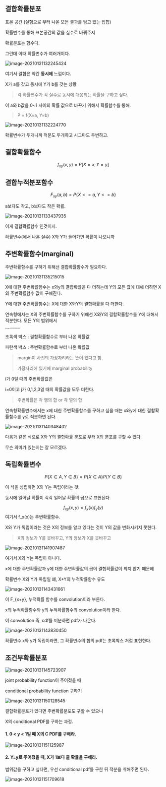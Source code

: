 ## 결합확률분포



표본 공간 (실험으로 부터 나온 모든 결과를 담고 있는 집합)

확률변수를 통해 표본공간의 값을 실수로 바꿔주지



확률분포는 함수다.



그런데 이때 확률변수가 여러개이다.



![image-20210131132245424](../images/image-20210131132245424.png)

여기서 결합은 약간 **동시에** 느낌이다.

X가 a를 갖고 동시에 Y가 b를 갖는 상황

> 각 확률변수가 각 실수로 동시에 대응되는 확률을 구하고 싶다.



이 a와 b값을 0~1 사이의 확률 값으로 바꾸기 위해서 확률함수를 통해.

> P = f(X=a, Y=b)



![image-20210131132224770](../images/image-20210131132224770.png)



확률변수가 두개니까 적분도 두개하고 시그마도 두번하고.



## 결합확률함수

$$
f_{xy}(x,y) = P[X=x, Y=y]
$$





## 결합누적분포함수

$$
F_{xy}(a,b) = P\{X<=a,Y<=b\}
$$

a보다도 작고, b보다도 작은 확률.





![image-20210131133437935](../images/image-20210131133437935.png)

이게 결합확률함수 인것이지.

확률변수(에서 나온 실수) X와 Y가 들어가면 확률이 나오니까





## 주변확률함수(marginal)

주변확률함수를 구하기 위해선 결합확률함수가 필요하다.



![image-20210131135215015](../images/image-20210131135215015.png)

X에 대한 주변확률함수는 x와y의 결합확률을 다 더하는데 Y의 모든 값에 대해 더하면 X의 주변확률함수 값이 구해진다.



Y에 대한 주변확률함수는 X에 대한 X와Y의 결합확률을 다 더한다.



연속형에서는 X의 주변확률함수를 구하기 위해선 X와Y의 결합확률함수를 Y에 대해서 적분한다. 모든 Y의 범위에서



<img src="../images/image-20210131135904147.png" alt="image-20210131135904147" style="zoom:25%;" />

초록색 박스 : 결합확률함수로 부터 나온 확률값

파란색 박스 : 주변확률함수로 부터 나온 확률값

> margin이 사진의 가장자리라는 뜻이 있다고 함. 
>
> 가장자리에 있기에 marginal probability

i가 0일 때의 주변확률값은 

i=0이고 j가 0,1,2,3일 때의 확률값을 모두 더한다.

> 주변확률은 각 행의 합 or 각 열의 합



연속형확률변수에서는 x에 대한 주변확률함수를 구하고 싶을 때는 x와y에 대한 결합확률함수를  y로 적분하면 된다.



![image-20210131140348402](../images/image-20210131140348402.png)

다음과 같은 식으로 X와 Y의 결합확률 분포로 부터 X의 분포를 구할 수 있다. 

무슨 의미가 있는지는 잘 모르겠다.







## 독립확률변수

$$
P\{X\in A, Y\in B\} = P\{X\in A\}P\{Y\in B\}
$$

이 식을 성립하면 X와 Y는 독립이라는 것.

동시에 일어날 확률이 각각 일어날 확률의 곱으로 표현된다.


$$
f_{xy}(x,y) = f_{x}(x)f_{y}(y)
$$
여기서 f_x(x)는 주변확률함수.



X와 Y가 독립이라는 것은 X의 정보를 알고 있다는 것이 Y의 값을 변화시키지 못한다.

> X의 정보가 Y를 못바꾸고, Y의 정보가 X를 못바꾸고

 

![image-20210131141907487](../images/image-20210131141907487.png)

여기서 X와 Y는 독립이 아니다.

x에 대한 주변확률값과 y에 대한 주변확률값의 곱이 결합확률값이 되지 않기 때문에



확률변수 X와 Y가 독립일 떄, X+Y의 누적확률함수 유도

![image-20210131143431661](../images/image-20210131143431661.png)

 

이 F_{x+y}, 누적확률 함수를 convolution이라 부른다.

x의 누적확률함수와 y의 누적확률함수의 convolution이라 한다.





이 convolution 즉, cdf를 미분하면 pdf가 나온다.	 

![image-20210131143830450](../images/image-20210131143830450.png)

확률변수 x와 y가 독립이라면, 그 확률변수의 합의 pdf는 초록박스 처럼 표현한다. 







## 조건부확률분포

![image-20210131145723907](../images/image-20210131145723907.png)





joint probability function이 주어졌을 때 

conditional probability function 구하기

![image-20210131150128545](../images/image-20210131150128545.png)



결합확률분포가 있다면 주변확률분포도 구할 수 있으니





X의 conditional PDF를 구하는 과정. 

#### 1. 0 < y < 1일 때 X의 C PDF를 구해라.

![image-20210131151125987](../images/image-20210131151125987.png)



#### 2. Y=y로 주어졌을 때, X가 1보다 클 확률을 구해라.

범위값을 구하고 싶다면, 우선 conditional pdf를 구한 뒤 적분을 취해주면 된다.

![image-20210131151709618](../images/image-20210131151709618.png)



















